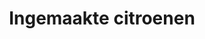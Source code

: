 ---
index: 21
title: Ingemaakte citroenen
slugify: ingemaakte-citroenen
product: lemon
book: Ottolenghi
page: 303
dish: basics
tags:
-
sub:
-
fresh:
  - item:
    quantity:
    unit:
stock:
  - item:
    quantity:
    unit:
basic:
-
directions:
-
info:
source:
    title:
    url: 
---